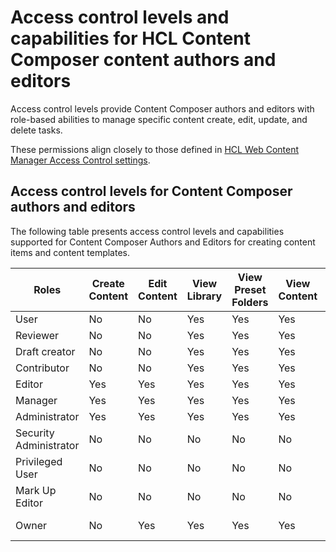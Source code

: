 # Access control levels and capabilities for HCL Content Composer content authors and editors

Access control levels provide Content Composer authors and editors with role-based abilities to manage specific content create, edit, update, and delete tasks.

These permissions align closely to those defined in [HCL Web Content Manager Access Control settings](../../../deployment/manage/security/people/authorization/controlling_access/index.md).

## Access control levels for Content Composer authors and editors

The following table presents access control levels and capabilities supported for Content Composer Authors and Editors for creating content items and content templates.

|Roles|Create Content|Edit Content|View Library|View Preset Folders|View Content|Delete Content|Create Content Draft|
|-----|--------------|------------|------------|-------------------|------------|--------------|--------------------|
|User|No|No|Yes|Yes|Yes|No|No|
|Reviewer|No|No|Yes|Yes|Yes|No|No|
|Draft creator|No|No|Yes|Yes|Yes|No|Yes|
|Contributor|No|No|Yes|Yes|Yes|No|No|
|Editor|Yes|Yes|Yes|Yes|Yes|No|Yes|
|Manager|Yes|Yes|Yes|Yes|Yes|Yes|No|
|Administrator|Yes|Yes|Yes|Yes|Yes|Yes|Yes|
|Security Administrator|No|No|No|No|No|No|No|
|Privileged User|No|No|No|No|No|No|No|
|Mark Up Editor|No|No|No|No|No|No|No|
|Owner|No|Yes|Yes|Yes|Yes|Yes, if created|No|


